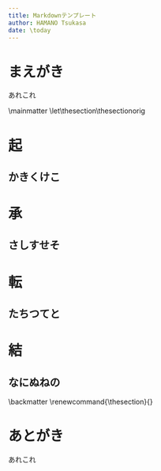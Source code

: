 ```yaml
---
title: Markdownテンプレート
author: HAMANO Tsukasa
date: \today
---
```


# まえがき
あれこれ

\mainmatter
\let\thesection\thesectionorig

# 起
## かきくけこ

# 承
## さしすせそ

# 転
## たちつてと

# 結
## なにぬねの

\backmatter
\renewcommand{\thesection}{}

# あとがき
あれこれ
